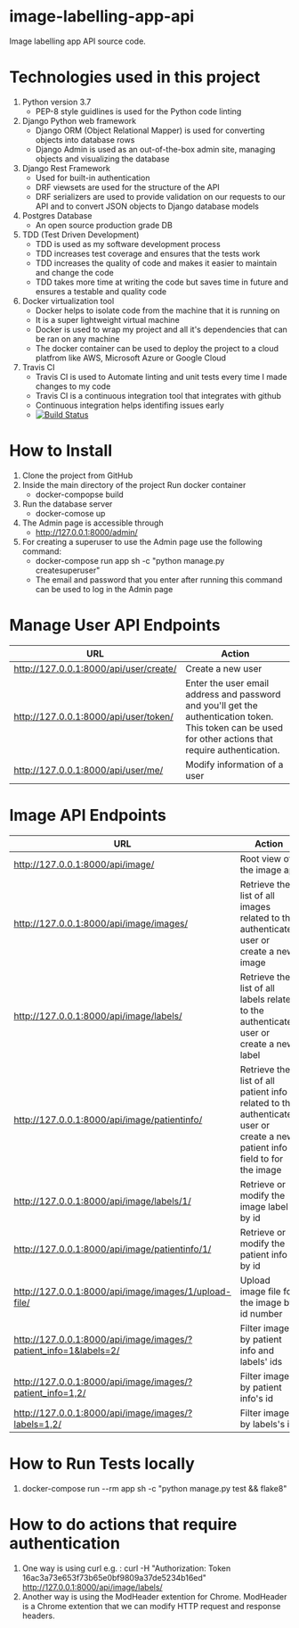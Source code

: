 # image-labelling-app-api
Image labelling app API source code.

# Technologies used in this project
1. Python version 3.7
    - PEP-8 style guidlines is used for the Python code linting
2. Django Python web framework
    - Django ORM (Object Relational Mapper) is used for converting objects into database rows
    - Django Admin is used as an out-of-the-box admin site, managing objects and visualizing the database
3. Django Rest Framework
    - Used for built-in authentication
    - DRF viewsets are used for the structure of the API
    - DRF serializers are used to provide validation on our requests to our API and to convert JSON objects to Django database models
4. Postgres Database
    - An open source production grade DB
5. TDD (Test Driven Development)
    - TDD is used as my software development process
    - TDD increases test coverage and ensures that the tests work
    - TDD increases the quality of code and makes it easier to maintain and change the code 
    - TDD takes more time at writing the code but saves time in future and ensures a  testable and quality code
6. Docker virtualization tool
    - Docker helps to isolate code from the machine that it is running on
    - It is a super lightweight virtual machine
    - Docker is used to wrap my project and all it's dependencies that can be ran on any machine
    - The docker container can be used to deploy the project to a cloud platfrom like AWS, Microsoft Azure or Google Cloud 
7. Travis CI 
    - Travis CI is used to Automate linting and unit tests every time I made changes to my code 
    - Travis CI is a continuous integration tool that integrates with github 
    - Continuous integration helps identifing issues early
    - [![Build Status](https://travis-ci.org/IdaEdgeware/image-labelling-app-api.svg?branch=master)](https://travis-ci.org/IdaEdgeware/image-labelling-app-api)


# How to Install
1. Clone the project from GitHub 
2. Inside the main directory of the project Run docker container 
    - docker-compopse build
3. Run the database server
    - docker-comose up
4. The Admin page is accessible through 
    - http://127.0.0.1:8000/admin/
5. For creating a superuser to use the Admin page use the following command:
    - docker-compose run app sh -c "python manage.py createsuperuser"
    - The email and password that you enter after running this command can be used to log in the Admin page


# Manage User API Endpoints
| URL | Action |
 --- | --- |
| http://127.0.0.1:8000/api/user/create/ | Create a new user  |
| http://127.0.0.1:8000/api/user/token/| Enter the user email address and password and you'll get the authentication token. This token can be used for other actions that require authentication.|
| http://127.0.0.1:8000/api/user/me/| Modify information of a user|


# Image API Endpoints
| URL | Action |
| --- | --- |
| http://127.0.0.1:8000/api/image/  | Root view of the image api|
| http://127.0.0.1:8000/api/image/images/  | Retrieve the list of all images related to the authenticated user or create a new image|
|  http://127.0.0.1:8000/api/image/labels/| Retrieve the list of all labels related to the authenticated user or create a new label|
| http://127.0.0.1:8000/api/image/patientinfo/| Retrieve the list of all patient info related to the authenticated user or create a new patient info field to for the image|
| http://127.0.0.1:8000/api/image/labels/1/ | Retrieve or modify the image label by id |
| http://127.0.0.1:8000/api/image/patientinfo/1/| Retrieve or modify the patient info by id |
| http://127.0.0.1:8000/api/image/images/1/upload-file/| Upload image file for the image by id number|
| http://127.0.0.1:8000/api/image/images/?patient_info=1&labels=2/| Filter images by patient info and labels' ids|
|http://127.0.0.1:8000/api/image/images/?patient_info=1,2/| Filter image by patient info's id|
|http://127.0.0.1:8000/api/image/images/?labels=1,2/| Filter image by labels's id|


# How to Run Tests locally 
1. docker-compose run --rm app sh -c "python manage.py test && flake8"

# How to do actions that require authentication 
1. One way is using curl e.g. : curl -H "Authorization: Token 16ac3a73e653f73b65e0bf9809a37de5234b16ed" http://127.0.0.1:8000/api/image/labels/
2. Another way is using the ModHeader extention for Chrome. ModHeader is a Chrome extention that we can modify HTTP request and response headers.

